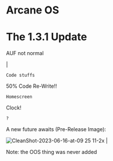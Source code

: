 # Arcane OS 

# The 1.3.1 Update 

AUF not normal

|

    Code stuffs
50% Code Re-Write!!

    Homescreen
Clock!

    ?
A new future awaits (Pre-Release Image):

![CleanShot-2023-06-16-at-09 25 11-2x](https://github.com/shakyevan444/OSes/assets/84460058/0e1a218c-aa8e-40a6-a130-0d305a4251a4)
|

Note: the OOS thing was never added 
